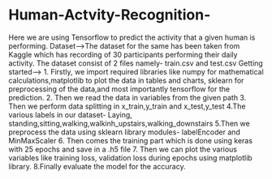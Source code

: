 # Human-Actvity-Recognition-

Here we are using Tensorflow to predict the activity that a given human is performing.
Dataset-->The dataset for the same has been taken from Kaggle which has recording of 30 participants performing their daily activity.
The dataset consist of 2 files namely- train.csv and test.csv
Getting started--> 1. Firstly, we import required libraries like numpy for mathematical calculations,matplotlib to plot the data in tables and charts,
sklearn for preprocessing of the data,and most importantly tensorflow for the prediction.
2. Then we read the data in variables from the given path
3. Then we perform data splitting in x_train,y_train and x_test,y_test
4.The various labels in our dataset- Laying, standing,sitting,walking,walkinh_upstairs,walking_downstairs
5.Then we preprocess the data using sklearn library modules- labelEncoder and MinMaxScaler
6. Then comes the training part which is done using keras with 25 epochs and save in a .h5 file
7. Then we can plot the various variables like training loss, validation loss during epochs using matplotlib library.
8.Finally evaluate the model for the accuracy.

